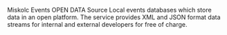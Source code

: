 Miskolc Events OPEN DATA Source Local events databases which store data in an open platform. The service provides XML and JSON format data streams for internal and external developers for free of charge.
